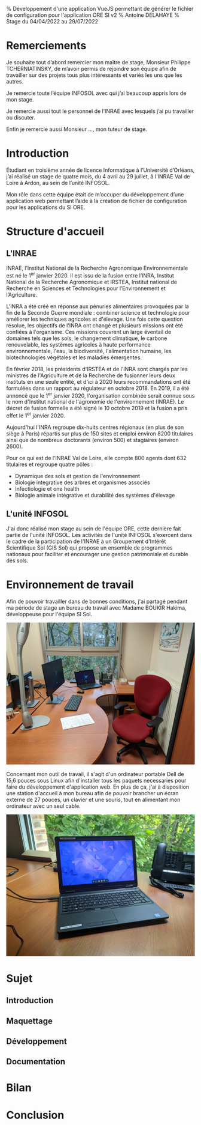 % Développement d'une application VueJS permettant de générer le fichier de configuration pour l'application ORE SI v2
% Antoine DELAHAYE
% Stage du 04/04/2022 au 29/07/2022

# Remerciements

Je souhaite tout d’abord remercier mon maître de stage, Monsieur Philippe TCHERNIATINSKY, de m’avoir permis 
de rejoindre son équipe afin de travailler sur des projets tous plus intéressants et variés les uns que les autres.

Je remercie toute l’équipe INFOSOL avec qui j’ai beaucoup appris lors de mon stage.

Je remercie aussi tout le personnel de l’INRAE avec lesquels j’ai pu travailler ou discuter.

Enfin je remercie aussi Monsieur …, mon tuteur de stage.

# Introduction

Étudiant en troisième année de licence Informatique à l’Université d’Orléans, j’ai réalisé un stage de quatre mois, du 4 avril 
au 29 juillet, à l'INRAE Val de Loire à Ardon, au sein de l’unité INFOSOL.

Mon rôle dans cette équipe était de m’occuper du développement d’une application web permettant l’aide 
à la création de fichier de configuration pour les applications du SI ORE.

# Structure d'accueil

## L'INRAE

INRAE, l’Institut National de la Recherche Agronomique Environnementale est né le 1<sup>er</sup> janvier 2020.
Il est issu de la fusion entre l’INRA, Institut National de la Recherche Agronomique et IRSTEA, Institut national de Recherche 
en Sciences et Technologies pour l’Environnement et l’Agriculture.

L'INRA a été créé en réponse aux pénuries alimentaires provoquées par la fin de la Seconde Guerre mondiale : combiner science
et technologie pour améliorer les techniques agricoles et d'élevage. Une fois cette question résolue, les objectifs de l'INRA
ont changé et plusieurs missions ont été confiées à l'organisme. Ces missions couvrent un large éventail de domaines tels 
que les sols, le changement climatique, le carbone renouvelable, les systèmes agricoles à haute performance 
environnementale, l'eau, la biodiversité, l'alimentation humaine, les biotechnologies végétales et les maladies émergentes.

En février 2018, les présidents d'IRSTEA et de l'INRA sont chargés par les ministres de l'Agriculture et de la Recherche 
de fusionner leurs deux instituts en une seule entité, et d'ici à 2020 leurs recommandations ont été formulées dans un rapport 
au régulateur en octobre 2018. En 2019, il a été annoncé que le 1<sup>er</sup> janvier 2020, l'organisation combinée serait connue 
sous le nom d'Institut national de l'agronomie de l'environnement (INRAE). Le décret de fusion formelle a été signé 
le 10 octobre 2019 et la fusion a pris effet le 1<sup>er</sup> janvier 2020.

Aujourd'hui l'INRA regroupe dix-huits centres régionaux (en plus de son siège à Paris) répartis sur plus de
150 sites et emploi environ 8200 titulaires ainsi que de nombreux doctorants (environ 500) et stagiaires (environ 2600).

Pour ce qui est de l'INRAE Val de Loire, elle compte 800 agents dont 632 titulaires et regroupe quatre pôles :
- Dynamique des sols et gestion de l'environnement
- Biologie integrative des arbres et organismes associés
- Infectiologie et one health
- Biologie animale intégrative et durabilité des systèmes d'élevage

## L'unité INFOSOL

J'ai donc réalisé mon stage au sein de l'équipe ORE, cette dernière fait partie de l'unité INFOSOL. Les activités de 
l'unité INFOSOL s'exercent dans le cadre de la participation de l'INRAE à un Groupement d'Intérêt Scientifique Sol (GIS Sol) 
qui propose un ensemble de programmes nationaux pour faciliter et encourager une gestion patrimoniale et durable des sols.

# Environnement de travail

Afin de pouvoir travailler dans de bonnes conditions, j'ai partagé pendant ma période de stage un bureau de travail avec
Madame BOUKIR Hakima, développeuse pour l'équipe SI Sol. 

![Mon bureau de travail](docs/images/desk.jpg)

Concernant mon outil de travail, il s'agit d'un ordinateur portable Dell
de 15,6 pouces sous Linux afin d'installer tous les paquets necessaries pour faire du développement d'application web. En plus de 
ça, j'ai à disposition une station d'accueil à mon bureau afin de pouvoir brancher un écran externe de 27 pouces, un clavier et une
souris, tout en alimentant mon ordinateur avec un seul cable.

![Mon ordinateur](docs/images/computer.jpg)

# Sujet

## Introduction

## Maquettage

## Développement

## Documentation

# Bilan

# Conclusion